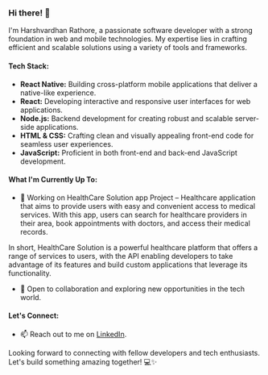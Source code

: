 ### Hi there! 👋

I'm Harshvardhan Rathore, a passionate software developer with a strong foundation in web and mobile technologies. My expertise lies in crafting efficient and scalable solutions using a variety of tools and frameworks.

#### Tech Stack:

- **React Native:** Building cross-platform mobile applications that deliver a native-like experience.
- **React:** Developing interactive and responsive user interfaces for web applications.
- **Node.js:** Backend development for creating robust and scalable server-side applications.
- **HTML & CSS:** Crafting clean and visually appealing front-end code for seamless user experiences.
- **JavaScript:** Proficient in both front-end and back-end JavaScript development.

#### What I'm Currently Up To:

- 🚀 Working on HealthCare Solution app Project – Healthcare application that aims to provide users with easy and convenient access to medical services. With this app, users can search for healthcare providers in their area, book appointments with doctors, and access their medical records.

In short, HealthCare Solution is a powerful healthcare platform that offers a range of services to users, with the API enabling developers to take advantage of its features and build custom applications that leverage its functionality.
- 💬 Open to collaboration and exploring new opportunities in the tech world.

#### Let's Connect:

- 📫 Reach out to me on [LinkedIn](https://www.linkedin.com/in/harshvardhan-rathore-a19170190/).


Looking forward to connecting with fellow developers and tech enthusiasts. Let's build something amazing together! 💻✨
